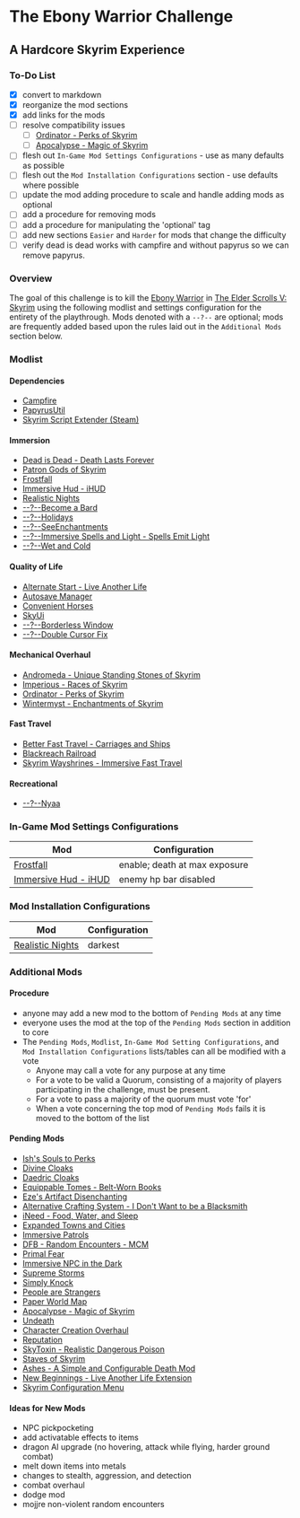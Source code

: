 # The Ebony Warrior Challenge
## A Hardcore Skyrim Experience

### To-Do List
- [x] convert to markdown
- [x] reorganize the mod sections
- [x] add links for the mods
- [ ] resolve compatibility issues
  - [ ] [Ordinator - Perks of Skyrim](https://www.nexusmods.com/skyrim/search/)
  - [ ] [Apocalypse - Magic of Skyrim](https://www.nexusmods.com/skyrim/mods/16225)
- [ ] flesh out `In-Game Mod Settings Configurations` - use as many defaults as possible
- [ ] flesh out the `Mod Installation Configurations` section - use defaults where possible
- [ ] update the mod adding procedure to scale and handle adding mods as optional
- [ ] add a procedure for removing mods
- [ ] add a procedure for manipulating the 'optional' tag
- [ ] add new sections `Easier` and `Harder` for mods that change the difficulty
- [ ] verify dead is dead works with campfire and without papyrus so we can remove papyrus.

### Overview
The goal of this challenge is to kill the [Ebony Warrior](http://elderscrolls.wikia.com/wiki/Ebony_Warrior) in [The Elder Scrolls V: Skyrim](http://elderscrolls.wikia.com/wiki/The_Elder_Scrolls_V:_Skyrim) using the following modlist and settings configuration for the entirety of the playthrough. Mods denoted with a `--?--` are optional; mods are frequently added based upon the rules laid out in the `Additional Mods` section below.

### Modlist

#### Dependencies
* [Campfire](https://www.nexusmods.com/skyrim/mods/64798)
* [PapyrusUtil](https://www.nexusmods.com/skyrim/mods/58705)
* [Skyrim Script Extender (Steam)](https://store.steampowered.com/app/365720/Skyrim_Script_Extender_SKSE/)

#### Immersion
* [Dead is Dead - Death Lasts Forever](https://www.nexusmods.com/skyrim/mods/60179)
* [Patron Gods of Skyrim](https://www.nexusmods.com/skyrim/mods/65607/)
* [Frostfall](https://www.nexusmods.com/skyrim/mods/11163)
* [Immersive Hud - iHUD](https://www.nexusmods.com/skyrim/mods/3222)
* [Realistic Nights](https://www.nexusmods.com/skyrim/mods/49472)
* [--?--Become a Bard](https://www.nexusmods.com/skyrim/mods/65636)
* [--?--Holidays](https://www.nexusmods.com/skyrim/mods/64820)
* [--?--SeeEnchantments](https://www.nexusmods.com/skyrim/mods/38839)
* [--?--Immersive Spells and Light - Spells Emit Light](https://www.nexusmods.com/skyrim/mods/39759)
* [--?--Wet and Cold](https://www.nexusmods.com/skyrim/mods/27563)

#### Quality of Life
* [Alternate Start - Live Another Life](https://www.nexusmods.com/skyrim/mods/9557)
* [Autosave Manager](https://www.nexusmods.com/skyrim/mods/34842)
* [Convenient Horses](https://www.nexusmods.com/skyrim/mods/14950)
* [SkyUi](https://www.nexusmods.com/skyrim/mods/3863)
* [--?--Borderless Window](https://www.nexusmods.com/skyrim/mods/36177)
* [--?--Double Cursor Fix](https://www.nexusmods.com/skyrim/mods/36125/)

#### Mechanical Overhaul
* [Andromeda - Unique Standing Stones of Skyrim](https://www.nexusmods.com/skyrim/mods/89219)
* [Imperious - Races of Skyrim](https://www.nexusmods.com/skyrim/mods/61218)
* [Ordinator - Perks of Skyrim](https://www.nexusmods.com/skyrim/mods/68425)
* [Wintermyst - Enchantments of Skyrim](https://www.nexusmods.com/skyrim/mods/58635/)

#### Fast Travel
* [Better Fast Travel - Carriages and Ships](https://www.nexusmods.com/skyrim/mods/15508)
* [Blackreach Railroad](https://www.nexusmods.com/skyrim/mods/63403)
* [Skyrim Wayshrines - Immersive Fast Travel](https://www.nexusmods.com/skyrim/mods/64201)

#### Recreational
* [--?--Nyaa](https://www.nexusmods.com/skyrim/mods/86754)

### In-Game Mod Settings Configurations
| Mod                                                                      | Configuration                 |
|--------------------------------------------------------------------------|-------------------------------|
| [Frostfall](https://www.nexusmods.com/skyrim/mods/11163)                 | enable; death at max exposure |
| [Immersive Hud - iHUD](https://www.nexusmods.com/skyrim/mods/3222)       | enemy hp bar disabled         |

### Mod Installation Configurations
| Mod                                                                      | Configuration                 |
|--------------------------------------------------------------------------|-------------------------------|
| [Realistic Nights](https://www.nexusmods.com/skyrim/mods/49472)          | darkest                       |

### Additional Mods

#### Procedure
* anyone may add a new mod to the bottom of `Pending Mods` at any time
* everyone uses the mod at the top of the `Pending Mods` section in addition to core
* The `Pending Mods`, `Modlist`, `In-Game Mod Setting Configurations`, and `Mod Installation Configurations` lists/tables can all be modified with a vote
  * Anyone may call a vote for any purpose at any time
  * For a vote to be valid a Quorum, consisting of a majority of players participating in the challenge, must be present.
  * For a vote to pass a majority of the quorum must vote 'for'
  * When a vote concerning the top mod of `Pending Mods` fails it is moved to the bottom of the list

#### Pending Mods
* [Ish's Souls to Perks](https://www.nexusmods.com/skyrim/mods/18395)
* [Divine Cloaks](https://www.nexusmods.com/skyrim/mods/81239)
* [Daedric Cloaks](https://www.nexusmods.com/skyrim/mods/83411)
* [Equippable Tomes - Belt-Worn Books](https://www.nexusmods.com/skyrim/mods/76949)
* [Eze's Artifact Disenchanting](https://www.nexusmods.com/skyrim/mods/8157)
* [Alternative Crafting System - I Don't Want to be a Blacksmith](https://www.nexusmods.com/skyrim/mods/50546)
* [iNeed - Food, Water, and Sleep](https://www.nexusmods.com/skyrim/mods/51473)
* [Expanded Towns and Cities](https://www.nexusmods.com/skyrim/mods/13608)
* [Immersive Patrols](https://www.nexusmods.com/skyrim/mods/12977)
* [DFB - Random Encounters - MCM](https://www.nexusmods.com/skyrim/mods/32394)
* [Primal Fear](https://www.nexusmods.com/skyrim/mods/58050)
* [Immersive NPC in the Dark](https://www.nexusmods.com/skyrim/mods/52239)
* [Supreme Storms](https://www.nexusmods.com/skyrim/mods/27022)
* [Simply Knock](https://www.nexusmods.com/skyrim/mods/73236)
* [People are Strangers](https://www.nexusmods.com/skyrim/mods/56744)
* [Paper World Map](https://www.nexusmods.com/skyrim/mods/25501)
* [Apocalypse - Magic of Skyrim](https://www.nexusmods.com/skyrim/mods/16225)
* [Undeath](https://www.nexusmods.com/skyrim/mods/40607)
* [Character Creation Overhaul](https://www.nexusmods.com/skyrim/mods/21587)
* [Reputation](https://www.nexusmods.com/skyrim/mods/95269)
* [SkyToxin - Realistic Dangerous Poison](https://www.nexusmods.com/skyrim/mods/87546)
* [Staves of Skyrim](https://www.nexusmods.com/skyrim/mods/22691)
* [Ashes - A Simple and Configurable Death Mod](https://www.nexusmods.com/skyrim/mods/92743)
* [New Beginnings - Live Another Life Extension](https://www.nexusmods.com/skyrim/mods/70959)
* [Skyrim Configuration Menu](https://www.nexusmods.com/skyrim/mods/30250)

#### Ideas for New Mods
* NPC pickpocketing
* add activatable effects to items
* dragon AI upgrade (no hovering, attack while flying, harder ground combat)
* melt down items into metals
* changes to stealth, aggression, and detection
* combat overhaul
* dodge mod
* mojjre non-violent random encounters

